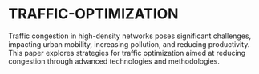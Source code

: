 # TRAFFIC-OPTIMIZATION
Traffic congestion in high-density networks poses significant challenges, impacting urban mobility, increasing pollution, and reducing productivity. This paper explores strategies for traffic optimization aimed at reducing congestion through advanced technologies and methodologies.
